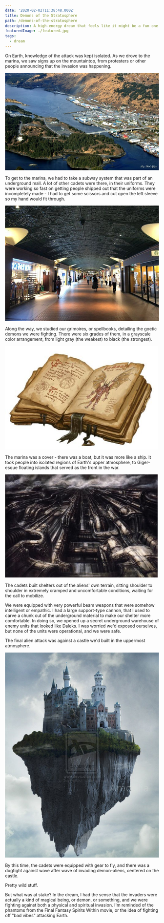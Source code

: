 ```yaml
---
date: '2020-02-02T11:38:48.000Z'
title: Demons of the Stratosphere
path: /demons-of-the-stratosphere
description: A high-energy dream that feels like it might be a fun one-shot
featuredImage: ./featured.jpg
tags:
  - dream
---
```

    


On Earth, knowledge of the attack was kept isolated. As we drove to the marina, we saw signs up on the mountaintop, from protesters or other people announcing that the invasion was happening.

![](668ddd2065ea1c7bf1dceec1805e6de5.jpg)

To get to the marina, we had to take a subway system that was part of an underground mall. A lot of other cadets were there, in their uniforms. They were working so fast on getting people shipped out that the uniforms were incompletely made - I had to get some scissors and cut open the left sleeve so my hand would fit through.

![](tenjin-underground-mall.jpg)

Along the way, we studied our grimoires, or spellbooks, detailing the goetic demons we were fighting. There were six grades of them, in a grayscale color arrangement, from light gray (the weakest) to black (the strongest).

![](1e284038978f133272c0e94db1ceb85a5674e66c_00.jpg)

The marina was a cover - there was a boat, but it was more like a ship. It took people into isolated regions of Earth's upper atmosphere, to Giger-esque floating islands that served as the front in the war.

![](ppe25cpn8kw31.jpg)

The cadets built shelters out of the aliens' own terrain, sitting shoulder to shoulder in extremely cramped and uncomfortable conditions, waiting for the call to mobilize.

We were equipped with very powerful beam weapons that were somehow intelligent or empathic. I had a large support-type cannon, that I used to carve a chunk out of the underground material to make our shelter more comfortable. In doing so, we opened up a secret underground warehouse of enemy units that looked like Daleks. I was worried we'd exposed ourselves, but none of the units were operational, and we were safe.

The final alien attack was against a castle we'd built in the uppermost atmosphere.

![](0ed0c943f01e9ebe35b9a99bb3786599.jpg)

By this time, the cadets were equipped with gear to fly, and there was a dogfight against wave after wave of invading demon-aliens, centered on the castle.

Pretty wild stuff.

But what was at stake? In the dream, I had the sense that the invaders were actually a kind of magical being, or demon, or something, and we were fighting against both a physical and spiritual invasion. I'm reminded of the phantoms from the Final Fantasy Spirits Within movie, or the idea of fighting off "bad vibes" attacking Earth.


    